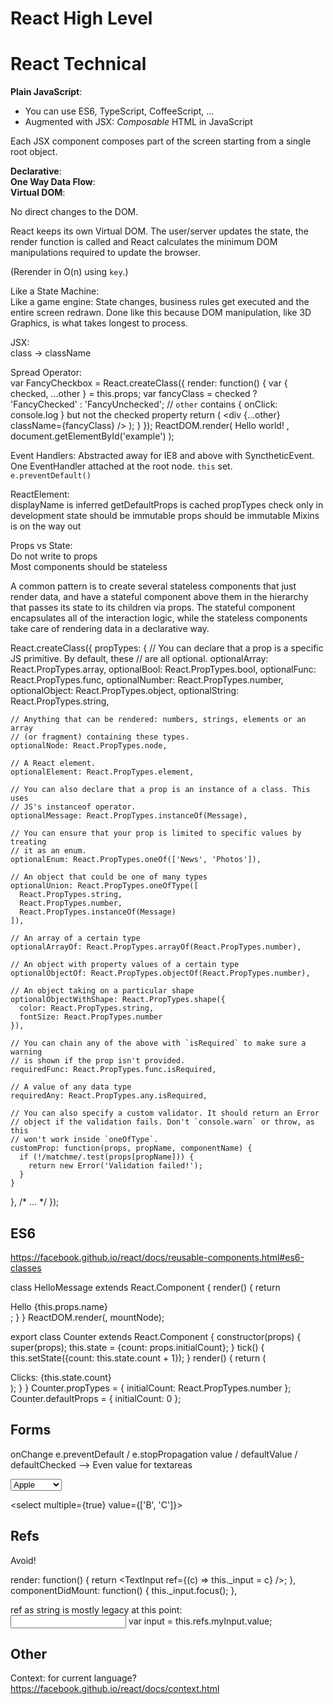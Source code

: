 React High Level
================


React Technical
===============
**Plain JavaScript**:  

- You can use ES6, TypeScript, CoffeeScript, ...
- Augmented with JSX: _Composable_ HTML in JavaScript

Each JSX component composes part of the screen starting from a single root object.


**Declarative**:  
**One Way Data Flow**:  
**Virtual DOM**:  

No direct changes to the DOM.

React keeps its own Virtual DOM. The user/server updates the state, the render function is called and React calculates the minimum DOM manipulations required to update the browser.

(Rerender in O(n) using `key`.) 

Like a State Machine:  
Like a game engine: State changes, business rules get executed and the entire screen redrawn.
Done like this because DOM manipulation, like 3D Graphics, is what takes longest to process.

JSX:  
class -> className
<div dangerouslySetInnerHTML={{__html: 'First &middot; Second'}} />

Spread Operator:  
var FancyCheckbox = React.createClass({
  render: function() {
    var { checked, ...other } = this.props;
    var fancyClass = checked ? 'FancyChecked' : 'FancyUnchecked';
    // `other` contains { onClick: console.log } but not the checked property
    return (
      <div {...other} className={fancyClass} />
    );
  }
});
ReactDOM.render(
  <FancyCheckbox checked={true} onClick={console.log.bind(console)}>
    Hello world!
  </FancyCheckbox>,
  document.getElementById('example')
);

Event Handlers: Abstracted away for IE8 and above with SynctheticEvent. One EventHandler attached at the root node. `this` set.  
`e.preventDefault()`





ReactElement:  
displayName is inferred
getDefaultProps is cached
propTypes check only in development
state should be immutable
props should be immutable
Mixins is on the way out

Props vs State:  
Do not write to props  
Most components should be stateless  

A common pattern is to create several stateless components that just render data, and have a stateful component above them in the hierarchy that passes its state to its children via props. The stateful component encapsulates all of the interaction logic, while the stateless components take care of rendering data in a declarative way.


React.createClass({
  propTypes: {
    // You can declare that a prop is a specific JS primitive. By default, these
    // are all optional.
    optionalArray: React.PropTypes.array,
    optionalBool: React.PropTypes.bool,
    optionalFunc: React.PropTypes.func,
    optionalNumber: React.PropTypes.number,
    optionalObject: React.PropTypes.object,
    optionalString: React.PropTypes.string,

    // Anything that can be rendered: numbers, strings, elements or an array
    // (or fragment) containing these types.
    optionalNode: React.PropTypes.node,

    // A React element.
    optionalElement: React.PropTypes.element,

    // You can also declare that a prop is an instance of a class. This uses
    // JS's instanceof operator.
    optionalMessage: React.PropTypes.instanceOf(Message),

    // You can ensure that your prop is limited to specific values by treating
    // it as an enum.
    optionalEnum: React.PropTypes.oneOf(['News', 'Photos']),

    // An object that could be one of many types
    optionalUnion: React.PropTypes.oneOfType([
      React.PropTypes.string,
      React.PropTypes.number,
      React.PropTypes.instanceOf(Message)
    ]),

    // An array of a certain type
    optionalArrayOf: React.PropTypes.arrayOf(React.PropTypes.number),

    // An object with property values of a certain type
    optionalObjectOf: React.PropTypes.objectOf(React.PropTypes.number),

    // An object taking on a particular shape
    optionalObjectWithShape: React.PropTypes.shape({
      color: React.PropTypes.string,
      fontSize: React.PropTypes.number
    }),

    // You can chain any of the above with `isRequired` to make sure a warning
    // is shown if the prop isn't provided.
    requiredFunc: React.PropTypes.func.isRequired,

    // A value of any data type
    requiredAny: React.PropTypes.any.isRequired,

    // You can also specify a custom validator. It should return an Error
    // object if the validation fails. Don't `console.warn` or throw, as this
    // won't work inside `oneOfType`.
    customProp: function(props, propName, componentName) {
      if (!/matchme/.test(props[propName])) {
        return new Error('Validation failed!');
      }
    }
  },
  /* ... */
});


ES6
---
https://facebook.github.io/react/docs/reusable-components.html#es6-classes

class HelloMessage extends React.Component {
  render() {
    return <div>Hello {this.props.name}</div>;
  }
}
ReactDOM.render(<HelloMessage name="Sebastian" />, mountNode);


export class Counter extends React.Component {
  constructor(props) {
    super(props);
    this.state = {count: props.initialCount};
  }
  tick() {
    this.setState({count: this.state.count + 1});
  }
  render() {
    return (
      <div onClick={this.tick.bind(this)}>
        Clicks: {this.state.count}
      </div>
    );
  }
}
Counter.propTypes = { initialCount: React.PropTypes.number };
Counter.defaultProps = { initialCount: 0 };



Forms
-----
onChange
e.preventDefault / e.stopPropagation
value / defaultValue / defaultChecked
--> Even value for textareas

<select value="B">
	<option value="A">Apple</option>
	<option value="B">Banana</option>
	<option value="C">Cranberry</option>
</select>

<select multiple={true} value={['B', 'C']}>

Refs
----
Avoid!

render: function() {
    return <TextInput ref={(c) => this._input = c} />;
  },
  componentDidMount: function() {
    this._input.focus();
  },

ref as string is mostly legacy at this point:  
<input ref="myInput" />
var input = this.refs.myInput.value;


Other
-----
Context: for current language?
https://facebook.github.io/react/docs/context.html
